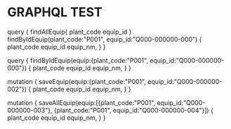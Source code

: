 # GRAPHQL TEST

query {
	findAllEquip{
		plant_code
		equip_id
	}
	findByIdEquip(plant_code:"P001", equip_id:"Q000-000000-000") {
		plant_code
		equip_id
		equip_nm,
	}
}


query {
	findByIdEquip(equip:{plant_code:"P001", equip_id:"Q000-000000-000"}) {
		plant_code
		equip_id
		equip_nm,
	}
}


mutation {
	saveEquip(equip:{plant_code:"P001", equip_id:"Q000-000000-002"}) {
		plant_code
		equip_id
		equip_nm,
	}
}

mutation {
	saveAllEquip(equip:[{plant_code:"P001", equip_id:"Q000-000000-003"}, {plant_code:"P001", equip_id:"Q000-000000-004"}]) {
		plant_code
		equip_id
		equip_nm,
	}
}
